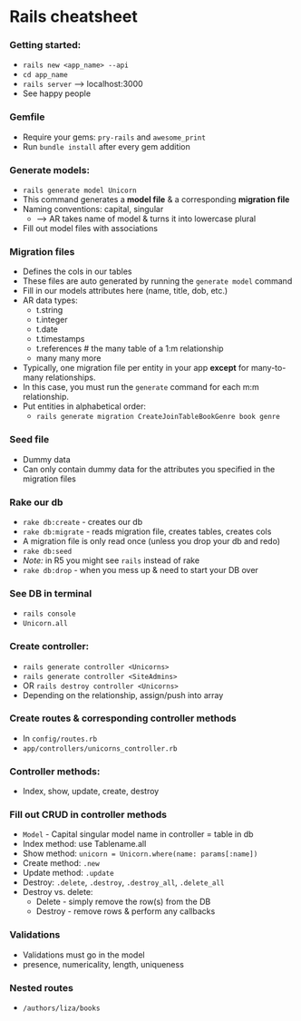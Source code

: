 # Rails cheatsheet


### Getting started:
- `rails new <app_name> --api`
- `cd app_name`
- `rails server` --> localhost:3000
- See happy people

### Gemfile
- Require your gems: `pry-rails` and `awesome_print`
- Run `bundle install` after every gem addition

### Generate models:
- `rails generate model Unicorn`
- This command generates a **model file** & a corresponding **migration file**
- Naming conventions: capital, singular
  - --> AR takes name of model & turns it into lowercase plural
- Fill out model files with associations

### Migration files
- Defines the cols in our tables
- These files are auto generated by running the `generate model` command
- Fill in our models attributes here (name, title, dob, etc.)
- AR data types:
  - t.string
  - t.integer
  - t.date
  - t.timestamps
  - t.references # the many table of a 1:m relationship
  - many many more
- Typically, one migration file per entity in your app **except** for many-to-many relationships.
- In this case, you must run the `generate` command for each m:m relationship.
- Put entities in alphabetical order:
  - `rails generate migration CreateJoinTableBookGenre book genre`

### Seed file
- Dummy data
- Can only contain dummy data for the attributes you specified in the migration files

### Rake our db
- `rake db:create` - creates our db
- `rake db:migrate` - reads migration file, creates tables, creates cols
- A migration file is only read once (unless you drop your db and redo)
- `rake db:seed`
- *Note:* in R5 you might see `rails` instead of rake
- `rake db:drop` - when you mess up & need to start your DB over 

### See DB in terminal
- `rails console`
- `Unicorn.all`

### Create controller:
- `rails generate controller <Unicorns>`
- `rails generate controller <SiteAdmins>`
- OR `rails destroy controller <Unicorns>`
- Depending on the relationship, assign/push into array

### Create routes & corresponding controller methods
- In `config/routes.rb`
- `app/controllers/unicorns_controller.rb`

### Controller methods:
- Index, show, update, create, destroy

### Fill out CRUD in controller methods
- `Model` - Capital singular model name in controller = table in db
- Index method: use Tablename.all
- Show method: `unicorn = Unicorn.where(name: params[:name])`
- Create method: `.new`
- Update method: `.update`
- Destroy: `.delete`, `.destroy`, `.destroy_all`, `.delete_all`
- Destroy vs. delete:
  - Delete - simply remove the row(s) from the DB
  - Destroy - remove rows & perform any callbacks

### Validations
- Validations must go in the model
- presence, numericality, length, uniqueness

### Nested routes
- `/authors/liza/books`

















#
